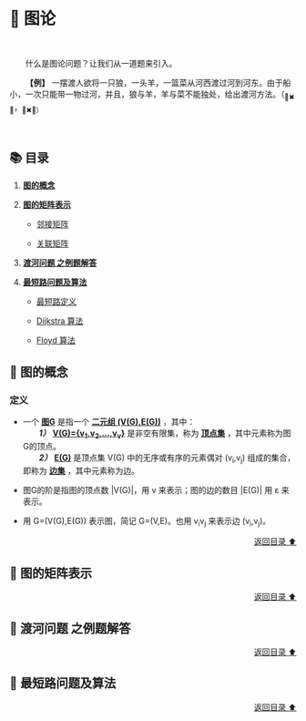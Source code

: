 # 🎨 图论

<br>

&emsp;&emsp;什么是图论问题？让我们从一道题来引入。

&emsp;&emsp;**【例】** 一摆渡人欲将一只狼，一头羊，一篮菜从河西渡过河到河东。由于船小，一次只能带一物过河，并且，狼与羊，羊与菜不能独处，给出渡河方法。（<sub>🐺✖🐏</sub>，<sub>🐏✖🥦</dub>）

<br>

## 📚 目录

1. **[图的概念](#-基本的数学模型建立)**

1. **[图的矩阵表示](#线性规划)**

    + [邻接矩阵]()

    + [关联矩阵]()

1. **[渡河问题 之例题解答](#整数规划)**

1. **[最短路问题及算法](#非线性规划)**

    + [最短路定义]()

    + [Dijkstra 算法]()

    + [Floyd 算法]()

## 💬 图的概念

### 定义

+ 一个 **[图G](#welcome)** 是指一个 **[二元组 (V(G),E(G))](#welcome)** ，其中：<br>
&emsp;&emsp;***1）*** **[V(G)={v<sub>1</sub>,v<sub>2</sub>,...,v<sub>v</sub>}](#welcome)** 是非空有限集，称为 **[顶点集](#welcome)** ，其中元素称为图G的顶点。<br>
&emsp;&emsp;***2）*** **[E(G)](#welcome)** 是顶点集 V(G) 中的无序或有序的元素偶对 (v<sub>i</sub>,v<sub>j</sub>) 组成的集合，即称为 **[边集](#welcome)** ，其中元素称为边。

+ 图G的阶是指图的顶点数 |V(G)|，用 v 来表示；图的边的数目 |E(G)| 用 ε 来表示。

+ 用 G=(V(G),E(G)) 表示图，简记 G=(V,E)。也用 v<sub>i</sub>v<sub>j</sub> 来表示边 (v<sub>i</sub>,v<sub>j</sub>)。

<div align="right">
    <a href="#-目录">返回目录 ⬆</a>
</div>

## 💬 图的矩阵表示



<div align="right">
    <a href="#-目录">返回目录 ⬆</a>
</div>

## 💬 渡河问题 之例题解答



<div align="right">
    <a href="#-目录">返回目录 ⬆</a>
</div>

## 💬 最短路问题及算法



<div align="right">
    <a href="#-目录">返回目录 ⬆</a>
</div>
